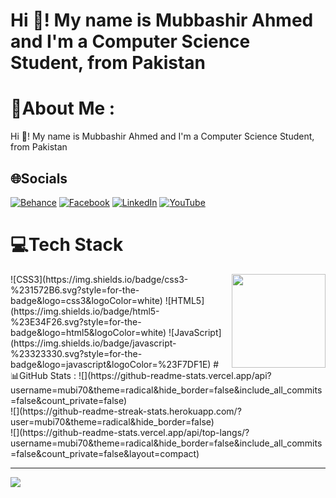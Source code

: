 <h1 align="left">Hi 👋! My name is Mubbashir Ahmed and I'm a Computer Science Student, from Pakistan</h1>

###

# 💫About Me :
Hi 👋! My name is Mubbashir Ahmed and I'm a Computer Science Student, from Pakistan

## 🌐Socials
[![Behance](https://img.shields.io/badge/Behance-1769ff?logo=behance&logoColor=white)](https://behance.net/https://www.behance.net/mubbashirahmed4) [![Facebook](https://img.shields.io/badge/Facebook-%231877F2.svg?logo=Facebook&logoColor=white)](https://facebook.com/https://www.facebook.com/people/Digital-Marketing-and-SEO-Agency/61553825553648/) [![LinkedIn](https://img.shields.io/badge/LinkedIn-%230077B5.svg?logo=linkedin&logoColor=white)](https://linkedin.com/in/https://www.linkedin.com/in/mubbashir-ahmed-33a826286/) [![YouTube](https://img.shields.io/badge/YouTube-%23FF0000.svg?logo=YouTube&logoColor=white)](https://youtube.com/c/https://www.youtube.com/channel/UCjmOm29gtgUcrcCywYUdHPw)




  
# 💻Tech Stack
<img align="right" height="150" src="https://rajacepat.com/assets/frontend/img/webdev.gif"  />
![CSS3](https://img.shields.io/badge/css3-%231572B6.svg?style=for-the-badge&logo=css3&logoColor=white) ![HTML5](https://img.shields.io/badge/html5-%23E34F26.svg?style=for-the-badge&logo=html5&logoColor=white) ![JavaScript](https://img.shields.io/badge/javascript-%23323330.svg?style=for-the-badge&logo=javascript&logoColor=%23F7DF1E)
# 📊GitHub Stats :
![](https://github-readme-stats.vercel.app/api?username=mubi70&theme=radical&hide_border=false&include_all_commits=false&count_private=false)<br/>
![](https://github-readme-streak-stats.herokuapp.com/?user=mubi70&theme=radical&hide_border=false)<br/>
![](https://github-readme-stats.vercel.app/api/top-langs/?username=mubi70&theme=radical&hide_border=false&include_all_commits=false&count_private=false&layout=compact)

---
[![](https://visitcount.itsvg.in/api?id=mubi70&icon=0&color=0)](https://visitcount.itsvg.in)
